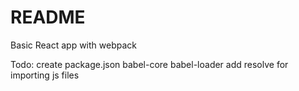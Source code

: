 # README

Basic React app with webpack


Todo:
create package.json
babel-core
babel-loader
add resolve for importing js files